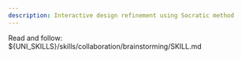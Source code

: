 ```yaml
---
description: Interactive design refinement using Socratic method
---
```


Read and follow: ${UNI_SKILLS}/skills/collaboration/brainstorming/SKILL.md
